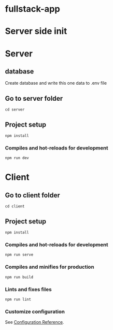 # fullstack-app
<h1>Server side init</h1>

# Server

## database
Create database and write this one data to .env file

## Go to server folder
```
cd server
```

## Project setup
```
npm install
```

### Compiles and hot-reloads for development
```
npm run dev
```

# Client

## Go to client folder
```
cd client
```

## Project setup
```
npm install
```

### Compiles and hot-reloads for development
```
npm run serve
```

### Compiles and minifies for production
```
npm run build
```

### Lints and fixes files
```
npm run lint
```

### Customize configuration
See [Configuration Reference](https://cli.vuejs.org/config/).
